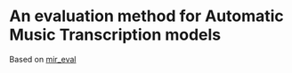 # An evaluation method for Automatic Music Transcription models

Based on [mir_eval](https://github.com/mir-evaluation/mir_eval)
